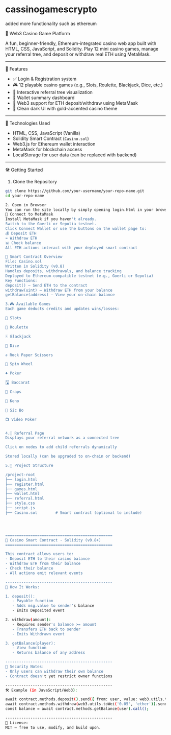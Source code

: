 # cassinogamescrypto
added more functionality such as ethereum


 🎰 Web3 Casino Game Platform

A fun, beginner-friendly, Ethereum-integrated casino web app built with HTML, CSS, JavaScript, and Solidity. Play 12 mini casino games, manage your referral tree, and deposit or withdraw real ETH using MetaMask.

---

 🚀 Features

- ✅ Login & Registration system
- 🎮 12 playable casino games (e.g., Slots, Roulette, Blackjack, Dice, etc.)
- 🌳 Interactive referral tree visualization
- 💼 Wallet summary dashboard
- 💸 Web3 support for ETH deposit/withdraw using MetaMask
- 🎨 Clean dark UI with gold-accented casino theme

---

🧠 Technologies Used

- HTML, CSS, JavaScript (Vanilla)
- Solidity Smart Contract (`Casino.sol`)
- Web3.js for Ethereum wallet interaction
- MetaMask for blockchain access
- LocalStorage for user data (can be replaced with backend)

---

 🛠️ Getting Started

 1. Clone the Repository
```bash
git clone https://github.com/your-username/your-repo-name.git
cd your-repo-name

2. Open in Browser
You can run the site locally by simply opening login.html in your browser (or use Live Server in VS Code).
🔐 Connect to MetaMask
Install MetaMask if you haven't already.
Switch to the Goerli or Sepolia testnet.
Click Connect Wallet or use the buttons on the wallet page to:
💰 Deposit ETH
⬅️ Withdraw ETH
📊 Check balance
All ETH actions interact with your deployed smart contract

📄 Smart Contract Overview
File: Casino.sol
Written in Solidity (v0.8)
Handles deposits, withdrawals, and balance tracking
Deployed to Ethereum-compatible testnet (e.g., Goerli or Sepolia)
Key Functions:
deposit() — Send ETH to the contract
withdraw(uint) — Withdraw ETH from your balance
getBalance(address) — View your on-chain balance

3.🎮 Available Games
Each game deducts credits and updates wins/losses:

🎰 Slots

🎯 Roulette

🃏 Blackjack

🎲 Dice

✊ Rock Paper Scissors

🎡 Spin Wheel

♠️ Poker

🂡 Baccarat

🎲 Craps

🔢 Keno

🧊 Sic Bo

📺 Video Poker


4.🌳 Referral Page
Displays your referral network as a connected tree

Click on nodes to add child referrals dynamically

Stored locally (can be upgraded to on-chain or backend)

5.📂 Project Structure

/project-root
├── login.html
├── register.html
├── games.html
├── wallet.html
├── referral.html
├── style.css
├── script.js
├── Casino.sol        # Smart contract (optional to include)




===============================================
🎰 Casino Smart Contract - Solidity (v0.8+)
===============================================

This contract allows users to:
- Deposit ETH to their casino balance
- Withdraw ETH from their balance
- Check their balance
- All actions emit relevant events

-----------------------------------------------
📄 How It Works:

1. deposit():
   - Payable function
   - Adds msg.value to sender's balance
   - Emits Deposited event

2. withdraw(amount):
   - Requires sender's balance >= amount
   - Transfers ETH back to sender
   - Emits Withdrawn event

3. getBalance(player):
   - View function
   - Returns balance of any address

-----------------------------------------------
🔐 Security Notes:
- Only users can withdraw their own balance
- Contract doesn't yet restrict owner functions

-----------------------------------------------
🛠️ Example (in JavaScript/Web3):

await contract.methods.deposit().send({ from: user, value: web3.utils.toWei('0.1', 'ether') });
await contract.methods.withdraw(web3.utils.toWei('0.05', 'ether')).send({ from: user });
const balance = await contract.methods.getBalance(user).call();

-----------------------------------------------
📜 License:
MIT — free to use, modify, and build upon.

